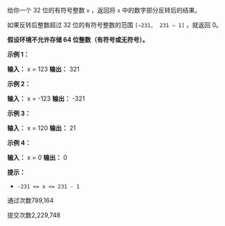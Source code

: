 给你一个 32 位的有符号整数 `x` ，返回将 `x` 中的数字部分反转后的结果。

如果反转后整数超过 32 位的有符号整数的范围 `[−231,  231 − 1]` ，就返回 0。

**假设环境不允许存储 64 位整数（有符号或无符号）。**

**示例 1：**

**输入：** x = 123
**输出：** 321

**示例 2：**

**输入：** x = -123
**输出：** -321

**示例 3：**

**输入：** x = 120
**输出：** 21

**示例 4：**

**输入：** x = 0
**输出：** 0

**提示：**

* `-231 <= x <= 231 - 1`

通过次数789,164

提交次数2,229,748
